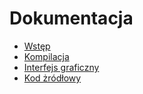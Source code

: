 # Dokumentacja

- [Wstęp](intro.md)
- [Kompilacja](compilation.md)
- [Interfejs graficzny](gui.md)
- [Kod żródłowy](code.md)
